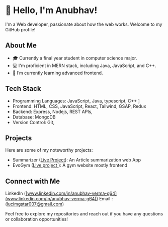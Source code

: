 # 👋 Hello, I'm Anubhav!

I'm a Web developer, passionate about how the web works. Welcome to my GitHub profile!

## About Me

- 🎓 Currently a final year student in computer science major.
- 💻 I'm proficient in MERN stack, including Java, JavaScript, and C++.
- 🌱 I’m currently learning advanced frontend.


## Tech Stack

- Programming Languages: JavaScript, Java, typescript, C++ ]
- Frontend: HTML, CSS, JavaScript, React, Tailwind, GSAP, Redux 
- Backend: Express, Nodejs, REST APIs, 
- Database: MongoDB
- Version Control: Git,

## Projects

Here are some of my noteworthy projects:

- Summarizer ([Live Project](https://sumzz-ai.netlify.app)): An Article summarization web App
- EvoGym ([Live project ](https://mygymapp.netlify.app/)): A gym website mostly frontend


## Connect with Me

LinkedIn ([www.linkedin.com/in/anubhav-verma-g64](www.linkedin.com/in/anubhav-verma-g64))
Email : ([lucimgstar007@gmail.com](lucimgstar007@gmail.com))


Feel free to explore my repositories and reach out if you have any questions or collaboration opportunities!
